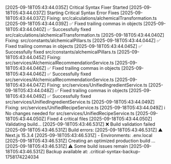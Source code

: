 [2025-09-18T05:43:44.035Z] Critical Syntax Fixer Started
[2025-09-18T05:43:44.037Z] Starting Critical Syntax Error Fixes
[2025-09-18T05:43:44.037Z] Fixing: src/calculations/alchemicalTransformation.ts
[2025-09-18T05:43:44.039Z]   ✅ Fixed trailing commas in objects
[2025-09-18T05:43:44.040Z]   ✅ Successfully fixed src/calculations/alchemicalTransformation.ts
[2025-09-18T05:43:44.040Z] Fixing: src/constants/alchemicalPillars.ts
[2025-09-18T05:43:44.044Z]   ✅ Fixed trailing commas in objects
[2025-09-18T05:43:44.045Z]   ✅ Successfully fixed src/constants/alchemicalPillars.ts
[2025-09-18T05:43:44.045Z] Fixing: src/services/AlchemicalRecommendationService.ts
[2025-09-18T05:43:44.046Z]   ✅ Fixed trailing commas in objects
[2025-09-18T05:43:44.046Z]   ✅ Successfully fixed src/services/AlchemicalRecommendationService.ts
[2025-09-18T05:43:44.047Z] Fixing: src/services/UnifiedIngredientService.ts
[2025-09-18T05:43:44.048Z]   ✅ Fixed trailing commas in objects
[2025-09-18T05:43:44.049Z]   ✅ Successfully fixed src/services/UnifiedIngredientService.ts
[2025-09-18T05:43:44.049Z] Fixing: src/services/UnifiedRecipeService.ts
[2025-09-18T05:43:44.049Z]   ℹ️ No changes needed for src/services/UnifiedRecipeService.ts
[2025-09-18T05:43:44.050Z] 
Fixed 4 critical files
[2025-09-18T05:43:44.050Z] Validating build...
[2025-09-18T05:43:46.531Z] ❌ Build validation failed
[2025-09-18T05:43:46.531Z] Build errors:
[2025-09-18T05:43:46.531Z]      ▲ Next.js 15.3.4
[2025-09-18T05:43:46.531Z]      - Environments: .env.local
[2025-09-18T05:43:46.531Z]      Creating an optimized production build ...
[2025-09-18T05:43:46.531Z] 
⚠️ Some build issues remain
[2025-09-18T05:43:46.531Z] Backup available at: .critical-syntax-backup-1758174224034
